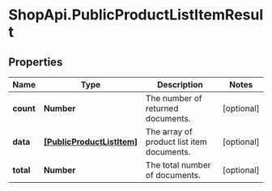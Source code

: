 # ShopApi.PublicProductListItemResult

## Properties
Name | Type | Description | Notes
------------ | ------------- | ------------- | -------------
**count** | **Number** | The number of returned documents. | [optional] 
**data** | [**[PublicProductListItem]**](PublicProductListItem.md) | The array of product list item documents. | [optional] 
**total** | **Number** | The total number of documents. | [optional] 
